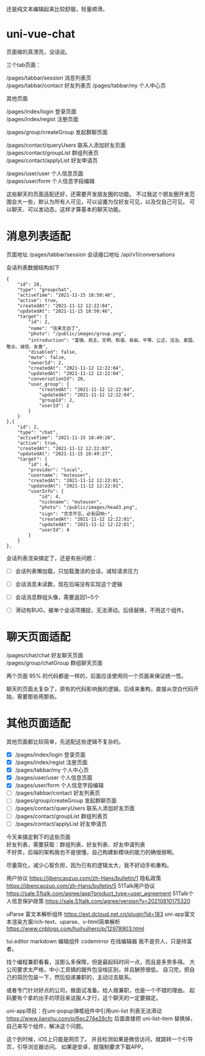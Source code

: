
还是纯文本编辑起来比较舒服，轻量顺滑。

# uni-vue-chat

页面做的真漂亮，没话说。

三个tab页面：

/pages/tabbar/session 消息列表页			
/pages/tabbar/contact 好友列表页
/pages/tabbar/my 个人中心页				

其他页面

/pages/index/login 登录页面			
/pages/index/regist 注册页面		

/pages/group/createGroup 发起群聊页面		 	

/pages/contact/queryUsers 联系人添加好友页面 	
/pages/contact/groupList 群组列表页		
/pages/contact/applyList 好友申请页		

/pages/user/user 个人信息页面 		
/pages/user/form 个人信息字段编辑		

这些聊天的页面适配还好，还需要开发朋友圈的功能。
不过我这个朋友圈开发范围会大一些，默认为所有人可见，可以设置为仅好友可见，以及仅自己可见。
可以聊天、可以发动态，这样才算基本的聊天功能。

# 消息列表适配


页面地址 /pages/tabbar/session 
会话接口地址 /api/v1/conversations 

会话列表数据结构如下

```
{
	"id": 28,
	"type": "groupchat",
	"activeTime": "2021-11-15 18:50:46",
	"active": true,
	"createdAt": "2021-11-12 12:22:04",
	"updatedAt": "2021-11-15 18:50:46",
	"target": {
		"id": 2,
		"name": "往来无白丁",
		"photo": "/public/images/group.png",
		"introduction": "富强、民主、文明、和谐、自由、平等、公正、法治、爱国、敬业、诚信、友善",
		"disabled": false,
		"mute": false,
		"ownerId": 2,
		"createdAt": "2021-11-12 12:22:04",
		"updatedAt": "2021-11-12 12:22:04",
		"conversationId": 28,
		"user_group": {
			"createdAt": "2021-11-12 12:22:04",
			"updatedAt": "2021-11-12 12:22:04",
			"groupId": 2,
			"userId": 2
		}
	}
},{
	"id": 2,
	"type": "chat",
	"activeTime": "2021-11-15 18:49:26",
	"active": true,
	"createdAt": "2021-11-12 12:22:03",
	"updatedAt": "2021-11-15 18:49:27",
	"target": {
		"id": 4,
		"provider": "local",
		"username": "muteuser",
		"createdAt": "2021-11-12 12:22:01",
		"updatedAt": "2021-11-12 12:22:01",
		"userInfo": {
			"id": 4,
			"nickname": "muteuser",
			"photo": "/public/images/head3.png",
			"sign": "念念不忘，必有回响~",
			"createdAt": "2021-11-12 12:22:01",
			"updatedAt": "2021-11-12 12:22:01",
			"userId": 4
		}
	}
},
```

会话列表渲染搞定了，还是有些问题：
* [ ] 会话列表懒加载，只加载激活的会话，减轻请求压力
* [ ] 会话消息未读数，现在后端没有实现这个逻辑
* [ ] 会话消息群组头像，需要返回1~5个
* [ ] 滑动有BUG，被单个会话项捕捉，无法滑动。后续替换，不用这个组件。


# 聊天页面适配

/pages/chat/chat 好友聊天页面		
/pages/group/chatGroup 群组聊天页面     

两个页面 95% 的代码都是一样的，后面应该使用同一个页面来保证统一性。		

聊天的页面太复杂了，原有的代码影响我的逻辑，后续来重构，直接从空白代码开始，需要那些用那些。


# 其他页面适配
其他页面都比较简单，先适配这些逻辑不复杂的。

* [x] /pages/index/login 登录页面			
* [x] /pages/index/regist 注册页面	
* [x] /pages/tabbar/my 个人中心页	
* [x] /pages/user/user 个人信息页面 		
* [x] /pages/user/form 个人信息字段编辑	
* [ ] /pages/tabbar/contact 好友列表页
* [ ] /pages/group/createGroup 发起群聊页面		 	
* [ ] /pages/contact/queryUsers 联系人添加好友页面 	
* [ ] /pages/contact/groupList 群组列表页		
* [ ] /pages/contact/applyList 好友申请页		

今天来搞定剩下的这些页面	
好友列表，需要获取：群组列表、好友列表、好友申请列表	
不好弄，后端的架构我也不是很懂，自己构建新模块的能力的确很弱啊。

尽量简化，减少心智负担，因为已有的逻辑太大，我不好动手和重构。

用户协议 https://jibencaozuo.com/zh-Hans/bulletin/1 
隐私政策 https://jibencaozuo.com/zh-Hans/bulletin/5 
51Talk用户协议 https://sale.51talk.com/agree/app?product_type=user_agreement
51Talk个人信息保护政策 https://sale.51talk.com/agree/version?v=20210810175320 

uParse 富文本解析组件 https://ext.dcloud.net.cn/plugin?id=183 
uni-app富文本渲染方案rich-text、uparse、v-html简单解析 https://www.cnblogs.com/huihuihero/p/12978903.html 


tui.editor markdown 编辑组件
codemirror 在线编辑器 
我不是穷人，只是待富者。

找个编程兼职看看，没那么多保障，但是最起码时间一点，而且是多劳多得。
大公司要求太严格，中小工资搞的跟外包没啥区别，并且酬劳很低。
自习完，把自己的简历包装一下，然后投递兼职的，主动过去联系。

或者专门针对好点的公司，做面试准备。给人做兼职，也是一个不错的理由。
起码要有个拿的出手的项目来说服人才行，这个聊天的一定要搞定。


uni-app项目：在uni-popup弹框组件中引用uni-list 列表无法滑动 https://www.jianshu.com/p/6ec274e28cfc 
后面直接把 uni-list-item 替换掉，自己来写个组件，解决这个问题。

这个到时候，iOS上只能是网页了。
并且检测如果是微信访问，就跳转一个引导页，引导浏览器访问。
如果是安卓，就强制要求下载APP。

  